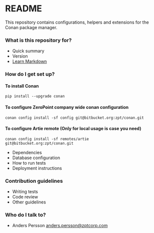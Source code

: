 # README #

This repository contains configurations, helpers and extensions for the Conan package manager.

### What is this repository for? ###

* Quick summary
* Version
* [Learn Markdown](https://bitbucket.org/tutorials/markdowndemo)

### How do I get set up? ###

#### To install Conan

```pip install --upgrade conan```

#### To configure  ZeroPoint company wide conan configuration

```conan config install -sf config git@bitbucket.org:zpt/conan.git```

#### To configure Artie remote (Only for local usage is case you need)

```conan config install -sf remotes/artie  git@bitbucket.org:zpt/conan.git```


* Dependencies
* Database configuration
* How to run tests
* Deployment instructions

### Contribution guidelines ###

* Writing tests
* Code review
* Other guidelines

### Who do I talk to? ###

* Anders Persson <anders.persson@zptcorp.com>
